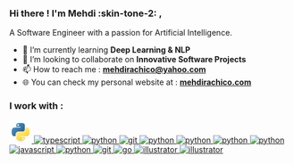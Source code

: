 ### Hi there ! I'm Mehdi :skin-tone-2: ,
A Software Engineer with a passion for Artificial Intelligence.
- 🌱 I’m currently learning **Deep Learning & NLP**
- 💞️ I’m looking to collaborate on **Innovative Software Projects**
- 📫 How to reach me : **mehdirachico@yahoo.com**
- 🌐 You can check my personal website at : **<a href="http://mehdirachico.com/" target="_blank">mehdirachico.com</a>**

### I work with :
<div align="left">
 <a href="http://mehdirachico.com/" target="_blank"> <img src="https://raw.githubusercontent.com/devicons/devicon/master/icons/python/python-original.svg" alt="python" width="40" height="40"/> </a>
 <a href="http://mehdirachico.com/" target="_blank"> <img src="https://upload.wikimedia.org/wikipedia/commons/thumb/f/f5/Typescript.svg/1024px-Typescript.svg.png" alt="typescript" width="40" height="40"/> </a>
<a href="http://mehdirachico.com/" target="_blank"> <img src="https://upload.wikimedia.org/wikipedia/commons/thumb/2/29/Postgresql_elephant.svg/1024px-Postgresql_elephant.svg.png" alt="python" width="40" height="40"/> </a>
 <a href="http://mehdirachico.com/" target="_blank"> <img src="https://cdn.worldvectorlogo.com/logos/mongodb-icon-1.svg" alt="git" width="40" height="40"/> </a>
<a href="http://mehdirachico.com/" target="_blank"> <img src="https://img.icons8.com/color/480/000000/tensorflow.png" alt="python" width="40" height="40"/> </a> 
<a href="http://mehdirachico.com/" target="_blank"> <img src="https://upload.wikimedia.org/wikipedia/commons/thumb/a/ae/Keras_logo.svg/1200px-Keras_logo.svg.png" alt="python" width="40" height="40"/> </a>  
<a href="http://mehdirachico.com/" target="_blank"> <img src="https://upload.wikimedia.org/wikipedia/commons/2/22/Pandas_mark.svg" alt="python" width="40" height="40"/> </a> 
<a href="http://mehdirachico.com/" target="_blank"> <img src="https://cdn.worldvectorlogo.com/logos/numpy.svg" alt="python" width="40" height="40"/> </a>
<a href="http://mehdirachico.com/" target="_blank"> <img src="https://upload.wikimedia.org/wikipedia/commons/a/a7/React-icon.svg" alt="javascript" width="40" height="40"/> </a>
<a href="http://mehdirachico.com/" target="_blank"> <img src="https://upload.wikimedia.org/wikipedia/commons/d/d9/Node.js_logo.svg" alt="python" width="40" height="40"/> </a> 
<a href="http://mehdirachico.com/" target="_blank"> <img src="https://www.vectorlogo.zone/logos/git-scm/git-scm-icon.svg" alt="git" width="40" height="40"/> </a> 
<a href="http://mehdirachico.com/" target="_blank"> <img src="https://upload.wikimedia.org/wikipedia/commons/4/4e/Docker_%28container_engine%29_logo.svg" alt="go" width="170" height="40"/> </a>
<a href="http://mehdirachico.com/" target="_blank"> <img src="https://www.vectorlogo.zone/logos/getpostman/getpostman-icon.svg" alt="illustrator" width="40" height="40"/> </a>
<a href="http://mehdirachico.com/" target="_blank"> <img src="https://upload.wikimedia.org/wikipedia/commons/thumb/f/fb/Adobe_Illustrator_CC_icon.svg/langfr-1024px-Adobe_Illustrator_CC_icon.svg.png" alt="illustrator" width="40" height="40"/> </a>
 

</div>



